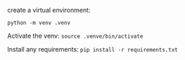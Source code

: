 create a virtual environment:

`python -m venv .venv`

Activate the venv:
`source .venve/bin/activate`

Install any requirements:
`pip install -r requirements.txt`

